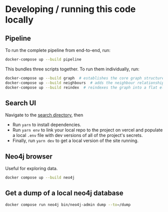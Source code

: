 # Developing / running this code locally


## Pipeline

To run the complete pipeline from end-to-end, run:

```sh
docker-compose up --build pipeline
```

This bundles three scripts together. To run them individually, run:

```sh
docker-compose up --build graph  # establishes the core graph structure
docker-compose up --build neighbours  # adds the neighbour relationships between concepts
docker-compose up --build reindex  # reindexes the graph into a flat elasticsearch structure
```

## Search UI

Navigate to the [search directory](/search/), then

- Run `yarn` to install dependencies.
- Run `yarn env` to link your local repo to the project on vercel and populate a local `.env` file with dev versions of all of the project's secrets.
- Finally, run `yarn dev` to get a local version of the site running.

## Neo4j browser

Useful for exploring data.

```sh
docker compose up --build neo4j
```

## Get a dump of a local neo4j database

```sh
docker compose run neo4j bin/neo4j-admin dump --to=/dump
```
